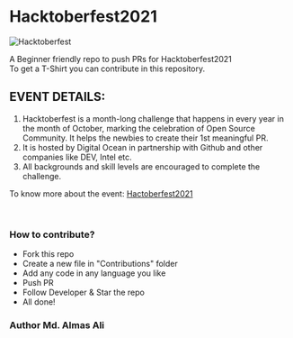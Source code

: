 # Hacktoberfest2021

![Hacktoberfest](https://user-images.githubusercontent.com/56665656/135706153-eca012d4-eeaa-4bef-b49c-d3dacd447174.jpg)

A Beginner friendly repo to push PRs for Hacktoberfest2021 <br>
To get a T-Shirt you can contribute in this repository. <br>

## EVENT DETAILS:

1. Hacktoberfest is a month-long challenge that happens in every year in the month of October, marking the celebration of Open Source Community. It helps the newbies to create their 1st meaningful PR.
2. It is hosted by Digital Ocean in partnership with Github and other companies like DEV, Intel etc.
3. All backgrounds and skill levels are encouraged to complete the challenge.

To know more about the event: <a href="https://hacktoberfest.digitalocean.com/">Hactoberfest2021</a>

<br>

### How to contribute?

- Fork this repo
- Create a new file in "Contributions" folder
- Add any code in any language you like
- Push PR
- Follow Developer & Star the repo
- All done!

### Author Md. Almas Ali
